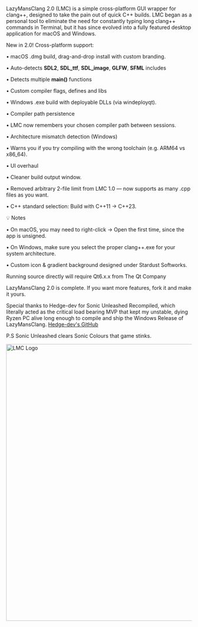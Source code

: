 LazyMansClang 2.0 (LMC) is a simple cross-platform GUI wrapper for clang++, designed to take the pain out of quick C++ builds.
LMC began as a personal tool to eliminate the need for constantly typing long clang++ commands in Terminal, but it has since evolved into a fully featured desktop application for macOS and Windows.

New in 2.0!
Cross-platform support:


• macOS .dmg build, drag-and-drop install with custom branding.

• Auto-detects **SDL2**, **SDL_ttf**, **SDL_image**, **GLFW**, **SFML** includes

• Detects multiple **main()** functions

• Custom compiler flags, defines and libs

• Windows .exe build with deployable DLLs (via windeployqt).

• Compiler path persistence

• LMC now remembers your chosen compiler path between sessions.

• Architecture mismatch detection (Windows)

• Warns you if you try compiling with the wrong toolchain (e.g. ARM64 vs x86_64).

• UI overhaul

• Cleaner build output window.

• Removed arbitrary 2-file limit from LMC 1.0 — now supports as many .cpp files as you want.

• C++ standard selection: Build with C++11 → C++23.



💡 Notes

• On macOS, you may need to right-click → Open the first time, since the app is unsigned.

• On Windows, make sure you select the proper clang++.exe for your system architecture.

• Custom icon & gradient background designed under Stardust Softworks.

Running source directly will require Qt6.x.x from The Qt Company

LazyMansClang 2.0 is complete. If you want more features, fork it and make it yours.

Special thanks to Hedge-dev for Sonic Unleashed Recompiled, which literally acted as the critical load bearing MVP that kept my unstable, dying Ryzen PC alive long enough to compile and ship the Windows Release of LazyMansClang.
[Hedge-dev's GitHub](https://github.com/hedge-dev/UnleashedRecomp)

P.S Sonic Unleashed clears Sonic Colours that game stinks.

<img src="https://static.wixstatic.com/media/beada9_d8d17b01c1154e3898a07d481f665ad0~mv2.png" alt="LMC Logo" width="750"/>


